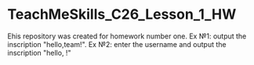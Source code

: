 # TeachMeSkills_C26_Lesson_1_HW
Еhis repository was created for homework number one. 
Ex №1: output the inscription "hello,team!". 
Ex №2: enter the username and output the inscription "hello, <username>!"
